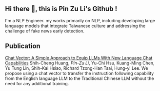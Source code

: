 
<!--  ![](https://github-readme-stats.vercel.app/api?username=aqweteddy&show_icons=true&count_private=false) -->

## Hi there 👋, this is Pin Zu Li's Github !

I'm a NLP Engineer. my works primarily on NLP, including developing large language models that integrate Taiwanese culture and addressing the challenge of fake news early detection.

## Publication

[Chat Vector: A Simple Approach to Equip LLMs With New Language Chat Capabilities](https://arxiv.org/abs/2310.04799) Shih-Cheng Huang, *Pin-Zu Li*, Yu-Chi Hsu, Kuang-Ming Chen, Yu Tung Lin, Shih-Kai Hsiao, Richard Tzong-Han Tsai, Hung-yi Lee.
We propose using a chat vector to transfer the instruction following capability from the English language LLM to the Traditional Chinese LLM without the need for any additional training.
